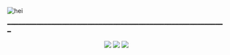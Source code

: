 <img src="https://cdn.discordapp.com/attachments/919638135183400960/931616735398879232/hayatsz_oyuncu_banner.jpg" alt="hei"/>

━━━━━━━━━━━━━━━━━━━━━━━━━━━━━━━━━━━━━━━━━━━━━━━━━━━━━━━━━━━━

<p align="center">
 <a href="https://discord.com/users919634644125761646"><img src="https://img.shields.io/badge/HAYATSIZ OYUNCU%20-7289DA.svg?&style=for-the-badge&logo=discord&logoColor=white"></a>
     <a href="https://www.instagram.com/cocuksube_kayra/" target"blank_"><img src="https://img.shields.io/badge/INSTAGRAM%20-DC3175.svg?&style=for-the-badge&logo=instagram&logoColor=white"></a>
<a href="https://discord.gg/cC8rWuckpC"><img src="https://img.shields.io/badge/Λlpha%20-7289DA.svg?&style=for-the-badge&logo=discord&logoColor=white"></a>
